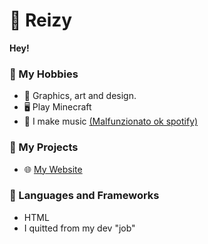 # 🥤  Reizy
**Hey!**
  
### 🏓 My Hobbies 
- 🎨 Graphics, art and design.
- 🖥 Play Minecraft
- 🎵 I make music [(Malfunzionato ok spotify)](https://l.malfunzionato.it/spotify)

### 🔧 My Projects
- 🌐 [My Website](https://reizy.eu)

### 🐍 Languages and Frameworks
- HTML
- I quitted from my dev "job"
